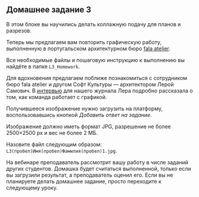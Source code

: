 ## Домашнее задание 3

В этом блоке вы научились делать коллажную подачу для планов и разрезов. 

Теперь мы предлагаем вам повторить графическую работу, выполненную в португальском архитектурном бюро [fala atelier](https://falaatelier.com/). 

Все необходимые файлы и пошаговую инструкцию к выполнению вы найдёте в папке `L3_Homework`.

Для вдохновения предлагаем поближе познакомиться с сотрудником бюро fala atelier и другом Софт Культуры — архитектором Лерой Самович. В [интервью](https://softculture.cc/blog/entries/interviews/grammatika-arhitektury) для нашего журнала Лера подробно рассказала о том, как команда работает с графикой.

Получившееся изображение нужно загрузить на плaтформу, воспользовавшись кнопкой *Добавить ответ на задание*. 

Изображение должно иметь формат JPG, разрешение не более 2500×2500 px и вес не более 2 МБ. 

Назовите файл следующим образом: `L3(пробел)Имя(пробел)Фамилия(пробел)1.jpg`.

На вебинаре преподаватель рассмотрит вашу работу в числе заданий других студентов. Домашка будет считаться выполненной, только если вы загрузили результат, а преподаватель оценил его. Если вы не планируете делать домашнее задание, просто переходите к следующему уроку.
